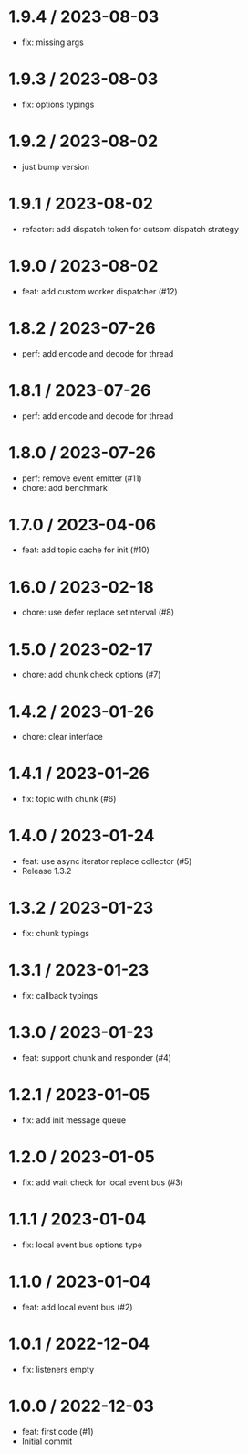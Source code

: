 
1.9.4 / 2023-08-03
==================

  * fix: missing args

1.9.3 / 2023-08-03
==================

  * fix: options typings

1.9.2 / 2023-08-02
==================

  * just bump version

1.9.1 / 2023-08-02
==================

  * refactor: add dispatch token for cutsom dispatch strategy

1.9.0 / 2023-08-02
==================

  * feat: add custom worker dispatcher (#12)

1.8.2 / 2023-07-26
==================

  * perf: add encode and decode for thread

1.8.1 / 2023-07-26
==================

  * perf: add encode and decode for thread

1.8.0 / 2023-07-26
==================

  * perf: remove event emitter (#11)
  * chore: add benchmark

1.7.0 / 2023-04-06
==================

  * feat: add topic cache for init (#10)

1.6.0 / 2023-02-18
==================

  * chore: use defer replace setInterval (#8)

1.5.0 / 2023-02-17
==================

  * chore: add chunk check options (#7)

1.4.2 / 2023-01-26
==================

  * chore: clear interface

1.4.1 / 2023-01-26
==================

  * fix: topic with chunk (#6)

1.4.0 / 2023-01-24
==================

  * feat: use async iterator replace collector (#5)
  * Release 1.3.2

1.3.2 / 2023-01-23
==================

  * fix: chunk typings

1.3.1 / 2023-01-23
==================

  * fix: callback typings

1.3.0 / 2023-01-23
==================

  * feat: support chunk and responder (#4)

1.2.1 / 2023-01-05
==================

  * fix: add init message queue

1.2.0 / 2023-01-05
==================

  * fix: add wait check for local event bus (#3)

1.1.1 / 2023-01-04
==================

  * fix: local event bus options type

1.1.0 / 2023-01-04
==================

  * feat: add local event bus (#2)

1.0.1 / 2022-12-04
==================

  * fix: listeners empty

1.0.0 / 2022-12-03
==================

  * feat: first code (#1)
  * Initial commit
